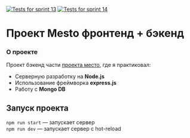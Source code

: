 [![Tests for sprint 13](https://github.com/PavlovAles/express-mesto-gha/actions/workflows/tests-13-sprint.yml/badge.svg)](https://github.com/PavlovAles/express-mesto-gha/actions/workflows/tests-13-sprint.yml) [![Tests for sprint 14](https://github.com/PavlovAles/express-mesto-gha/actions/workflows/tests-14-sprint.yml/badge.svg)](https://github.com/PavlovAles/express-mesto-gha/actions/workflows/tests-14-sprint.yml)
# Проект Mesto фронтенд + бэкенд
### О проекте
Проект бэкенд части [проекта место](https://github.com/PavlovAles/mesto), где я практиковал:
- Серверную разработку на **Node.js**
- Использование фреймворка **express.js**
- Работу с **Mongo DB**

## Запуск проекта

`npm run start` — запускает сервер   
`npm run dev` — запускает сервер с hot-reload
